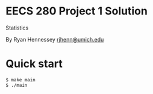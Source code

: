 EECS 280 Project 1 Solution
===========================
Statistics

By Ryan Hennessey <rjhenn@umich.edu>

# Quick start
```console
$ make main
$ ./main
```
